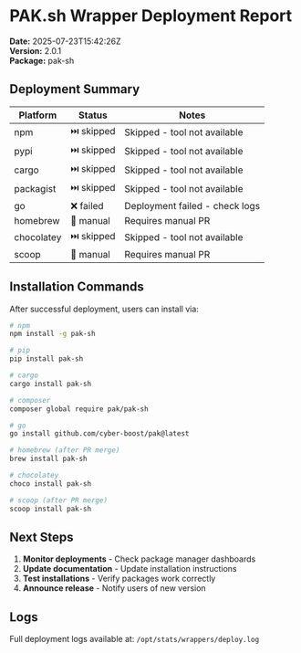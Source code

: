 # PAK.sh Wrapper Deployment Report

**Date:** 2025-07-23T15:42:26Z  
**Version:** 2.0.1  
**Package:** pak-sh  

## Deployment Summary

| Platform | Status | Notes |
|----------|--------|-------|
| npm | ⏭️ skipped | Skipped - tool not available |
| pypi | ⏭️ skipped | Skipped - tool not available |
| cargo | ⏭️ skipped | Skipped - tool not available |
| packagist | ⏭️ skipped | Skipped - tool not available |
| go | ❌ failed | Deployment failed - check logs |
| homebrew | 📝 manual | Requires manual PR |
| chocolatey | ⏭️ skipped | Skipped - tool not available |
| scoop | 📝 manual | Requires manual PR |

## Installation Commands

After successful deployment, users can install via:

```bash
# npm
npm install -g pak-sh

# pip
pip install pak-sh

# cargo
cargo install pak-sh

# composer
composer global require pak/pak-sh

# go
go install github.com/cyber-boost/pak@latest

# homebrew (after PR merge)
brew install pak-sh

# chocolatey
choco install pak-sh

# scoop (after PR merge)
scoop install pak-sh
```

## Next Steps

1. **Monitor deployments** - Check package manager dashboards
2. **Update documentation** - Update installation instructions
3. **Test installations** - Verify packages work correctly
4. **Announce release** - Notify users of new version

## Logs

Full deployment logs available at: `/opt/stats/wrappers/deploy.log`
